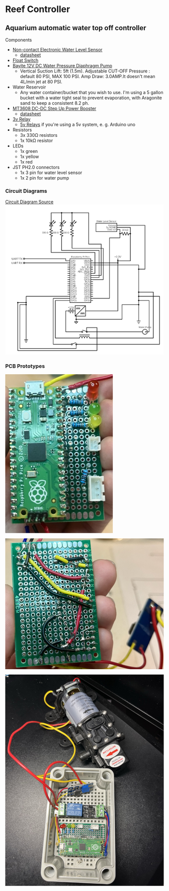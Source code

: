 # Reef Controller

## Aquarium automatic water top off controller

Components
* [Non-contact Electronic Water Level Sensor](https://www.amazon.com/gp/product/B07Z64CSLQ/ref=ppx_yo_dt_b_search_asin_title?ie=UTF8&psc=1)
  * [datasheet](docs/Taidacent%20Mini%20External%20Sticker%20Intelligent%20Non-contact%20Electronic%20Water%20Level%20Sensor%20High%20Low%20Level%20Output%20Liquid%20Level%20Sensor%20Switch%20for%20Water%20Tank%20Fish%20Tank%20.pdf)
* [Float Switch](https://www.amazon.com/gp/product/B072QCHQ2P/ref=ppx_yo_dt_b_search_asin_title?ie=UTF8&psc=1)
* [Bayite 12V DC Water Pressure Diaphragm Pump](https://www.amazon.com/gp/product/B01N75ZIXF/ref=ppx_yo_dt_b_search_asin_title?ie=UTF8&psc=1)
  * Vertical Suction Lift: 5ft (1.5m). Adjustable CUT-OFF Pressure : default 80 PSI, MAX 100 PSI. Amp Draw: 3.0AMP.It doesn't mean 4L/min jet at 80 PSI.
* Water Reservoir
  * Any water container/bucket that you wish to use. I'm using a 5 gallon bucket with a water tight seal to prevent evaporation, with Aragonite sand to keep a consistent 8.2 ph.
* [MT3608 DC-DC Step Up Power Booster](https://www.amazon.com/gp/product/B089JYBF25/ref=ppx_yo_dt_b_search_asin_title?ie=UTF8&psc=1)
  * [datasheet](docs/MT3608.pdf)
* [3v Relay](https://www.amazon.com/gp/product/B08W3XDNGK/ref=ppx_yo_dt_b_search_asin_title?ie=UTF8&psc=1)
  * [5v Relays](https://www.amazon.com/gp/product/B095YD3732/ref=ppx_yo_dt_b_search_asin_title?ie=UTF8&psc=1) if you're using a 5v system, e. g. Arduino uno
* Resistors
  * 3x 330Ω resistors
  * 1x 10kΩ resistor
* LEDs
  * 1x green
  * 1x yellow
  * 1x red
* JST PH2.0 connectors
  * 1x 3 pin for water level sensor
  * 1x 2 pin for water pump

### Circuit Diagrams


[Circuit Diagram Source](https://crcit.net/c/bf1b256fc46445f2befdd5e126289d24)<br>
![Basic Reef Controller Circuit Diagram](docs/images/Reef%20Controller%20Pump%20v1.1.png)

### PCB Prototypes

![PCB Top](docs/images/reef%20controller%20pcb%20top.jpeg)<br>

<img src="docs/images/reef%20controller%20pcb%20bottom.jpeg" alt="drawing" width="700"/><br>

<img src="docs/images/reef%20controller%20in%20housing.jpeg" alt="drawing" width="700"/><br>

